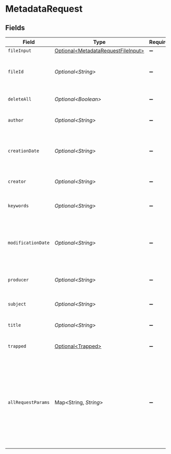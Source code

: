 # MetadataRequest


## Fields

| Field                                                                                                                         | Type                                                                                                                          | Required                                                                                                                      | Description                                                                                                                   | Example                                                                                                                       |
| ----------------------------------------------------------------------------------------------------------------------------- | ----------------------------------------------------------------------------------------------------------------------------- | ----------------------------------------------------------------------------------------------------------------------------- | ----------------------------------------------------------------------------------------------------------------------------- | ----------------------------------------------------------------------------------------------------------------------------- |
| `fileInput`                                                                                                                   | [Optional\<MetadataRequestFileInput>](../../models/components/MetadataRequestFileInput.md)                                    | :heavy_minus_sign:                                                                                                            | N/A                                                                                                                           |                                                                                                                               |
| `fileId`                                                                                                                      | *Optional\<String>*                                                                                                           | :heavy_minus_sign:                                                                                                            | File ID for server-side files (can be used instead of fileInput)                                                              | a1b2c3d4-5678-90ab-cdef-ghijklmnopqr                                                                                          |
| `deleteAll`                                                                                                                   | *Optional\<Boolean>*                                                                                                          | :heavy_minus_sign:                                                                                                            | Delete all metadata if set to true                                                                                            |                                                                                                                               |
| `author`                                                                                                                      | *Optional\<String>*                                                                                                           | :heavy_minus_sign:                                                                                                            | The author of the document                                                                                                    |                                                                                                                               |
| `creationDate`                                                                                                                | *Optional\<String>*                                                                                                           | :heavy_minus_sign:                                                                                                            | The creation date of the document (format: yyyy/MM/dd HH:mm:ss)                                                               |                                                                                                                               |
| `creator`                                                                                                                     | *Optional\<String>*                                                                                                           | :heavy_minus_sign:                                                                                                            | The creator of the document                                                                                                   |                                                                                                                               |
| `keywords`                                                                                                                    | *Optional\<String>*                                                                                                           | :heavy_minus_sign:                                                                                                            | The keywords for the document                                                                                                 |                                                                                                                               |
| `modificationDate`                                                                                                            | *Optional\<String>*                                                                                                           | :heavy_minus_sign:                                                                                                            | The modification date of the document (format: yyyy/MM/dd HH:mm:ss)                                                           |                                                                                                                               |
| `producer`                                                                                                                    | *Optional\<String>*                                                                                                           | :heavy_minus_sign:                                                                                                            | The producer of the document                                                                                                  |                                                                                                                               |
| `subject`                                                                                                                     | *Optional\<String>*                                                                                                           | :heavy_minus_sign:                                                                                                            | The subject of the document                                                                                                   |                                                                                                                               |
| `title`                                                                                                                       | *Optional\<String>*                                                                                                           | :heavy_minus_sign:                                                                                                            | The title of the document                                                                                                     |                                                                                                                               |
| `trapped`                                                                                                                     | [Optional\<Trapped>](../../models/components/Trapped.md)                                                                      | :heavy_minus_sign:                                                                                                            | The trapped status of the document                                                                                            |                                                                                                                               |
| `allRequestParams`                                                                                                            | Map\<String, *String*>                                                                                                        | :heavy_minus_sign:                                                                                                            | Map list of key and value of custom parameters. Note these must start with customKey and customValue if they are non-standard |                                                                                                                               |